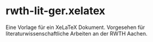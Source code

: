 rwth-lit-ger.xelatex
====================

Eine Vorlage für ein XeLaTeX Dokument. Vorgesehen für literaturwissenschaftliche Arbeiten an der RWTH Aachen.
